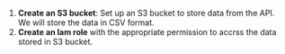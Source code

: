 1. **Create an S3 bucket**: Set up an S3 bucket to store data from the API. We will store the data in CSV format.
2. **Create an Iam role** with the appropriate permission to accrss the data stored in S3 bucket.